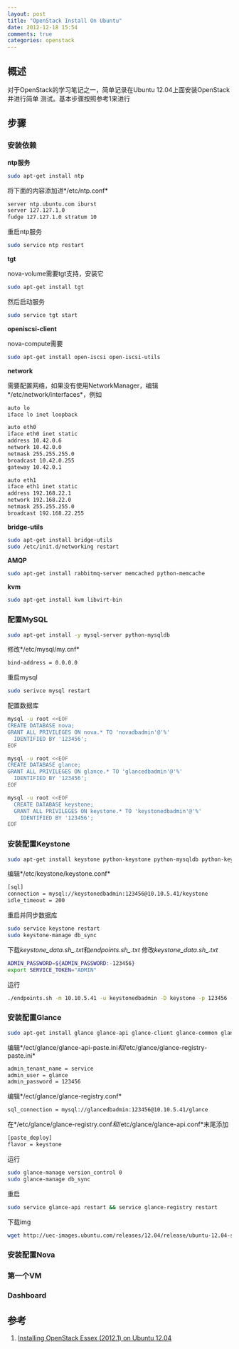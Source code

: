 ```yaml
---
layout: post
title: "OpenStack Install On Ubuntu"
date: 2012-12-18 15:54
comments: true
categories: openstack
---
```


## 概述

对于OpenStack的学习笔记之一，简单记录在Ubuntu 12.04上面安装OpenStack并进行简单
测试。基本步骤按照参考1来进行

## 步骤

### 安装依赖

**ntp服务**

```bash
sudo apt-get install ntp
```

将下面的内容添加进*/etc/ntp.conf*

```bash
server ntp.ubuntu.com iburst
server 127.127.1.0
fudge 127.127.1.0 stratum 10
```

重启ntp服务

```bash
sudo service ntp restart
```

**tgt**

nova-volume需要tgt支持，安装它

```bash
sudo apt-get install tgt
```

然后启动服务

```bash
sudo service tgt start
```

**openiscsi-client**

nova-compute需要

```bash
sudo apt-get install open-iscsi open-iscsi-utils
```

**network**

需要配置网络，如果没有使用NetworkManager，编辑*/etc/network/interfaces*，例如

```bash
auto lo
iface lo inet loopback

auto eth0 
iface eth0 inet static
address 10.42.0.6
network 10.42.0.0
netmask 255.255.255.0
broadcast 10.42.0.255
gateway 10.42.0.1

auto eth1
iface eth1 inet static
address 192.168.22.1
network 192.168.22.0
netmask 255.255.255.0
broadcast 192.168.22.255
```

**bridge-utils**

```bash
sudo apt-get install bridge-utils
sudo /etc/init.d/networking restart
```

**AMQP**

```bash
sudo apt-get install rabbitmq-server memcached python-memcache
```

**kvm**

```bash
sudo apt-get install kvm libvirt-bin
```

### 配置MySQL

```bash
sudo apt-get install -y mysql-server python-mysqldb
```

修改*/etc/mysql/my.cnf*
```bash
bind-address = 0.0.0.0
```

重启mysql
```bash
sudo serivce mysql restart
```

配置数据库
```bash
mysql -u root <<EOF
CREATE DATABASE nova;
GRANT ALL PRIVILEGES ON nova.* TO 'novadbadmin'@'%' 
  IDENTIFIED BY '123456';
EOF

mysql -u root <<EOF
CREATE DATABASE glance;
GRANT ALL PRIVILEGES ON glance.* TO 'glancedbadmin'@'%' 
  IDENTIFIED BY '123456';
EOF

mysql -u root <<EOF
  CREATE DATABASE keystone;
  GRANT ALL PRIVILEGES ON keystone.* TO 'keystonedbadmin'@'%'
    IDENTIFIED BY '123456';
EOF
```

### 安装配置Keystone

```bash
sudo apt-get install keystone python-keystone python-mysqldb python-keystoneclient
```

编辑*/etc/keystone/keystone.conf*
```bash
[sql]
connection = mysql://keystonedbadmin:123456@10.10.5.41/keystone
idle_timeout = 200
```

重启并同步数据库
```bash
sudo service keystone restart
sudo keystone-manage db_sync
```
下载*keystone_data.sh_.txt*和*endpoints.sh_.txt*
修改*keystone_data.sh_.txt*
```bash
ADMIN_PASSWORD=${ADMIN_PASSWORD:-123456}
export SERVICE_TOKEN="ADMIN"
```
运行
```bash
./endpoints.sh -m 10.10.5.41 -u keystonedbadmin -D keystone -p 123456 -K 10.10.5.41 -R RegionOne -E "http://localhost:35357/v2.0" -S 10.10.5.41 -T ADMIN
```

### 安装配置Glance

```bash
sudo apt-get install glance glance-api glance-client glance-common glance-registry python-glance
```
编辑*/ect/glance/glance-api-paste.ini*和*/etc/glance/glance-registry-paste.ini*
```bash
admin_tenant_name = service
admin_user = glance
admin_password = 123456
```

编辑*/ect/glance/glance-registry.conf*
```bash
sql_connection = mysql://glancedbadmin:123456@10.10.5.41/glance
```
在*/etc/glance/glance-registry.conf*和*/etc/glance/glance-api.conf*末尾添加
```bash
[paste_deploy]
flavor = keystone
```

运行
```bash
sudo glance-manage version_control 0
sudo glance-manage db_sync
```

重启
```bash
sudo service glance-api restart && service glance-registry restart
```

下载img
```bash
wget http://uec-images.ubuntu.com/releases/12.04/release/ubuntu-12.04-server-cloudimg-amd64-disk1.img
```



### 安装配置Nova

### 第一个VM

### Dashboard





## 参考

1. [Installing OpenStack Essex (2012.1) on Ubuntu 12.04](http://www.hastexo.com/resources/docs/installing-openstack-essex-20121-ubuntu-1204-precise-pangolin)
